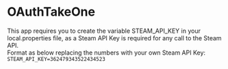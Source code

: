 # OAuthTakeOne

This app requires you to create the variable STEAM_API_KEY in your local.properties file, as a Steam API Key is required for any call to the Steam API. <br>
Format as below replacing the numbers with your own Steam API Key: <br>
`STEAM_API_KEY=362479343522434523`

